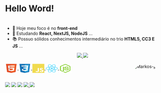 ### <h1>Hello Word! <h1>


- 🔭 Hoje meu foco é no <strong>front-end</strong>
- 🌱 Estudando <strong>React, NextJS, NodeJS</strong> ...
- 📚 Possuo sólidos conhecimentos intermediário no trio <strong>HTML5, CC3 E JS</strong> ...

<div align="center">
  <a href="https://github.com/markos-jr">
  <img height="180em" src="https://github-readme-stats.vercel.app/api?username=markos-jr&show_icons=true&theme=dark&include_all_commits=true&count_private=true"/>
  <img height="180em" src="https://github-readme-stats.vercel.app/api/top-langs/?username=markos-jr&layout=compact&langs_count=7&theme=dark"/>
</div>
  <div style="display: inline_block"><br>
  <img align="center" alt="Markos-HTML" height="30" width="40" src="https://raw.githubusercontent.com/devicons/devicon/master/icons/html5/html5-original.svg">
  <img align="center" alt="Markos-CSS" height="30" width="40" src="https://raw.githubusercontent.com/devicons/devicon/master/icons/css3/css3-original.svg">
  <img align="center" alt="Markos-Js" height="30" width="40" src="https://raw.githubusercontent.com/devicons/devicon/master/icons/javascript/javascript-plain.svg">
  <img align="center" alt="Markos-React" height="30" width="40" src="https://raw.githubusercontent.com/devicons/devicon/master/icons/react/react-original.svg">
  <img align="center" alt="Markos-nodejs" height="30" width="40" src="https://raw.githubusercontent.com/devicons/devicon/master/icons/nodejs/nodejs-original.svg">
  
  




  <img align="right" alt="Markos-pic" height="150" style="border-radius:50px;" src= "https://scontent-gig2-1.cdninstagram.com/v/t51.2885-19/s150x150/272218561_647590276666518_5831386116373724781_n.jpg?_nc_ht=scontent-gig2-1.cdninstagram.com&amp;_nc_cat=106&amp;_nc_ohc=oO9V-RuPjlIAX-mRA9U&amp;edm=ABfd0MgBAAAA&amp;ccb=7-4&amp;oh=00_AT-FQmQizuujT-aeqkmEHVjlmnU0gudHiRSHhMV2_gb7yw&amp;oe=61F57D84&amp;_nc_sid=7bff83">
 
</div>

  ##
  
   
<div> 
  <a href="https://www.youtube.com/channel/UCjKevD3OciPoS8sONAXBz4w" target="_blank"><img src="https://img.shields.io/badge/YouTube-FF0000?style=for-the-badge&logo=youtube&logoColor=white" target="_blank"></a>
  <a href="https://instagram.com/omarkusjr" target="_blank"><img src="https://img.shields.io/badge/-Instagram-%23E4405F?style=for-the-badge&logo=instagram&logoColor=white" target="_blank"></a>
 </a> 
  <a href = "mailto:markos-jr@outlook.com"><img src="https://img.shields.io/badge/Microsoft_Outlook-0078D4?style=for-the-badge&logo=microsoft-outlook&logoColor=white" target="_blank"></a>
  <a href="https://discord.gg/8rpADzHD" target="_blank"><img src="https://img.shields.io/badge/Discord-7289DA?style=for-the-badge&logo=discord&logoColor=white" target="_blank">
  <a href="https://www.linkedin.com/in/marcos-jr-1580a41b6/" target="_blank"><img src="https://img.shields.io/badge/-LinkedIn-%230077B5?style=for-the-badge&logo=linkedin&logoColor=white" target="_blank"></a> 
 
  
 
</div>
  

  
  
